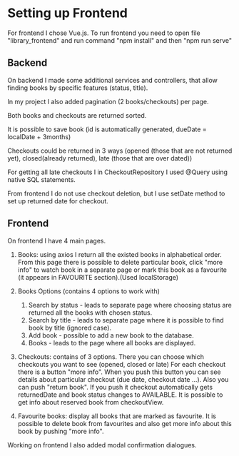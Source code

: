 # Setting up Frontend

For frontend I chose Vue.js. To run frontend you need to open 
file "library_frontend" and run command "npm install" and then "npm run serve"

## Backend

On backend I made some additional services and controllers,
that allow finding books by specific features (status, title).

In my project I also added pagination (2 books/checkouts) per page.

Both books and checkouts are returned sorted.

It is possible to save book (id is automatically generated, dueDate = localDate + 3months)

Checkouts could be returned in 3 ways (opened (those that are not returned yet), closed(already returned), 
late (those that are over dated))

For getting all late checkouts I in CheckoutRepository I used @Query using native SQL statements.

From frontend I do not use checkout deletion, but I use setDate method to set up returned date for checkout.

## Frontend

On frontend I have 4 main pages.

1. Books: using axios I return all the existed books in alphabetical order.
From this page there is possible to delete particular book, click "more info" to watch
book in a separate page or mark this book as a favourite (it appears in FAVOURITE section).(Used localStorage)

2. Books Options (contains 4 options to work with)
   1. Search by status - leads to separate page where choosing status are returned all the books 
   with chosen status.
   2. Search by title - leads to separate page where it is possible to find book by title (ignored case).
   3. Add book - possible to add a new book to the database.
   4. Books - leads to the page where all books are displayed.

3. Checkouts: contains of 3 options. There you can choose which checkouts you want to see (opened, closed or late)
For each checkout there is a button "more info". When you push this button you can see details about particular
checkout (due date, checkout date ...). Also you can push "return book". If you push it checkout automatically 
gets returnedDate and book status changes to AVAILABLE. It is possible to get info about reserved book from
checkoutView.
4. Favourite books: display all books that are marked as favourite. It is possible to delete book from
favourites and also get more info about this book by pushing "more info".


Working on frontend I also added modal confirmation dialogues.



